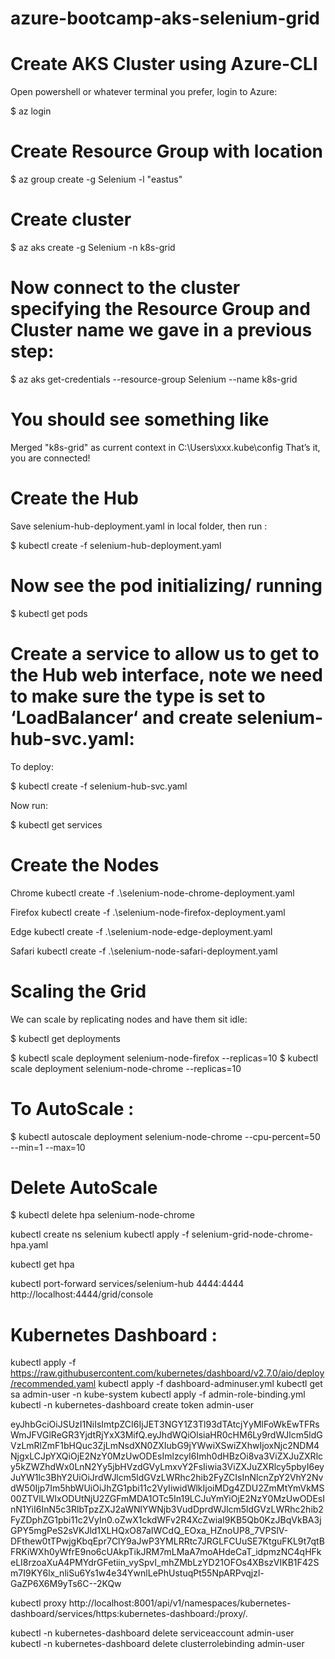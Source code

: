 # azure-bootcamp-aks-selenium-grid

# Create AKS Cluster using Azure-CLI
Open powershell or whatever terminal you prefer, login to Azure: 

$ az login

# Create Resource Group with location

$ az group create -g Selenium -l "eastus"

# Create cluster

$ az aks create -g Selenium -n k8s-grid

# Now connect to the cluster specifying the Resource Group and Cluster name we gave in a previous step:

$ az aks get-credentials --resource-group Selenium --name k8s-grid

# You should see something like 
Merged "k8s-grid" as current context in C:\Users\xxx\.kube\config
That’s it, you are connected!

# Create the Hub
Save selenium-hub-deployment.yaml in local folder, then run :

$ kubectl create -f selenium-hub-deployment.yaml

# Now see the pod initializing/ running

$ kubectl get pods 

# Create a service to allow us to get to the Hub web interface, note we need to make sure the type is set to ‘LoadBalancer‘ and create selenium-hub-svc.yaml:
To deploy:  

$ kubectl create -f selenium-hub-svc.yaml

Now run:

$ kubectl get services

# Create the Nodes

Chrome
kubectl create -f .\selenium-node-chrome-deployment.yaml 

Firefox
kubectl create -f .\selenium-node-firefox-deployment.yaml 

Edge
kubectl create -f .\selenium-node-edge-deployment.yaml 

Safari
kubectl create -f .\selenium-node-safari-deployment.yaml 

# Scaling the Grid
We can scale by replicating nodes and have them sit idle:

$ kubectl get deployments

$ kubectl scale deployment selenium-node-firefox --replicas=10
$ kubectl scale deployment selenium-node-chrome --replicas=10

# To AutoScale :

$ kubectl autoscale deployment selenium-node-chrome --cpu-percent=50 --min=1 --max=10

# Delete AutoScale
$ kubectl delete hpa selenium-node-chrome



kubectl create ns selenium
kubectl apply -f selenium-grid-node-chrome-hpa.yaml

kubectl get hpa


kubectl port-forward services/selenium-hub 4444:4444
http://localhost:4444/grid/console




# Kubernetes Dashboard :

kubectl apply -f https://raw.githubusercontent.com/kubernetes/dashboard/v2.7.0/aio/deploy/recommended.yaml
kubectl apply -f dashboard-adminuser.yml
kubectl get sa admin-user -n kube-system
kubectl apply -f admin-role-binding.yml
kubectl -n kubernetes-dashboard create token admin-user

eyJhbGciOiJSUzI1NiIsImtpZCI6IjJET3NGY1Z3Tl93dTAtcjYyMlFoWkEwTFRsWmJFVGlReGR3YjdtRjYxX3MifQ.eyJhdWQiOlsiaHR0cHM6Ly9rdWJlcm5ldGVzLmRlZmF1bHQuc3ZjLmNsdXN0ZXIubG9jYWwiXSwiZXhwIjoxNjc2NDM4NjgxLCJpYXQiOjE2NzY0MzUwODEsImlzcyI6Imh0dHBzOi8va3ViZXJuZXRlcy5kZWZhdWx0LnN2Yy5jbHVzdGVyLmxvY2FsIiwia3ViZXJuZXRlcy5pbyI6eyJuYW1lc3BhY2UiOiJrdWJlcm5ldGVzLWRhc2hib2FyZCIsInNlcnZpY2VhY2NvdW50Ijp7Im5hbWUiOiJhZG1pbi11c2VyIiwidWlkIjoiMDg4ZDU2ZmMtYmVkMS00ZTVlLWIxODUtNjU2ZGFmMDA1OTc5In19LCJuYmYiOjE2NzY0MzUwODEsInN1YiI6InN5c3RlbTpzZXJ2aWNlYWNjb3VudDprdWJlcm5ldGVzLWRhc2hib2FyZDphZG1pbi11c2VyIn0.oZwX1ckdWFv2R4XcZwiaI9KB5Qb0KzJBqVkBA3jGPY5mgPeS2sVKJld1XLHQxO87aIWCdQ_EOxa_HZnoUP8_7VPSlV-DFthew0tTPwjgKbqEpr7ClY9aJwP3YMLRRtc7JRGLFCUuSE7KtguFKL9t7qtBFRKiWXh0yWfrE9no6cUAkpTikJRM7mLMaA7moAHdeCaT_idpmzNC4qHFkeLI8rzoaXuA4PMYdrGFetiin_vySpvI_mhZMbLzYD21OFOs4XBszVIKB1F42Sm7I9KY6lx_nliSu6Ys1w4e34YwnlLePhUstuqPt55NpARPvqjzl-GaZP6X6M9yTs6C--2KQw

kubectl proxy
http://localhost:8001/api/v1/namespaces/kubernetes-dashboard/services/https:kubernetes-dashboard:/proxy/.

kubectl -n kubernetes-dashboard delete serviceaccount admin-user
kubectl -n kubernetes-dashboard delete clusterrolebinding admin-user
